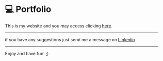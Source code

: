   
  

💻 Portfolio
============

This is my website and you may access clicking <a href="">here<a>.

  * * *

if you have any suggestions just send me a message on <a href="https://www.linkedin.com/in/filipe-de-lucena-paiva">Linkedin<a>

---------------------
  
  Enjoy and have fun! ;)
